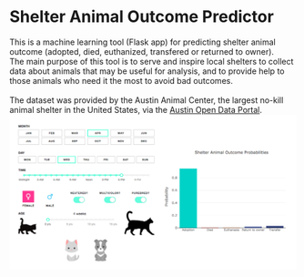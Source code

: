 # Shelter Animal Outcome Predictor
This is a machine learning tool (Flask app) for predicting shelter animal outcome (adopted, died, euthanized, transfered or returned to owner).\
The main purpose of this tool is to serve and inspire local shelters to collect data about animals that may be useful for analysis, and to provide help to those animals who need it the most to avoid bad outcomes.\
\
The dataset was provided by the Austin Animal Center, the largest no-kill animal shelter in the United States, via the [Austin Open Data Portal](https://data.austintexas.gov/Health-and-Community-Services/Austin-Animal-Center-Outcomes/9t4d-g238).\
![Pet Adoption](pet_adoption_screenshot.png)